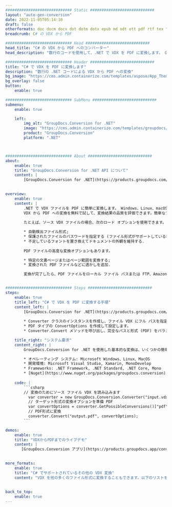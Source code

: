 ```yaml
---
############################# Static ############################
layout: "auto-gen-conversion"
date: 2022-11-05T05:14:10
draft: false
otherformats: doc docm docx dot dotm dotx epub md odt ott pdf rtf tex txt vdx vsdm vsdx vssm vssx vstm vstx vsx vtx xps
breadcrumb: C# の VDX から PDF

############################# Head ############################
head_title: "C# の VDX から PDF へのコンバーター"
head_description: "数行のコードを使用して、.NET で VDX を PDF に変換します。 GroupDocs ドキュメント変換 API を使用して、160 を超えるファイル形式を変換します。"

############################# Header ############################
title: "C# で VDX を PDF に変換します"
description: "数行の .NET コードによる VDX から PDF への変換"
bg_image: "https://cms.admin.containerize.com/templates/aspose/App_Themes/V3/images/bg/header1.png"
bg_overlay: false
button:
    enable: true

############################# SubMenu ############################
submenu:
    enable: true

    left:
        img_alt: "GroupDocs.Conversion for .NET"
        image: "https://cms.admin.containerize.com/templates/groupdocs/images/product-logos/90x90-noborder/groupdocs-conversion-net.png"
        product: "GroupDocs.Conversion"
        platform: ".NET"



############################# About ############################
about:
    enable: true
    title: "GroupDocs.Conversion for .NET API について"
    content: |
        [GroupDocs.Conversion for .NET](https://products.groupdocs.com/conversion/net/) を使用して、Microsoft Word、Excel、PowerPoint、PDF、Visio、およびその他の形式を変換できます。 GroupDocs.Conversion は、高いパフォーマンスが要求されるバックエンドおよび内部システムに適したスタンドアロン API です。 Microsoft や Open Office などのソフトウェアには依存しません。
    

overview:
    enable: true
    content: |
        .NET で VDX ファイルを PDF に簡単に変換します。 Windows、Linux、macOS など、任意のプラットフォームで C# コード行を 2 行だけ使用できます。
        VDX から PDF への変換を無料で試して、変換結果の品質を評価できます。簡単なファイル変換のシナリオに加えて、ソース VDX ファイルをロードし、出力 PDF 結果を保存するためのより高度なオプションを試すことができます。 
        
        たとえば、ソース VDX ファイルの場合、次のロード オプションを使用できます。

        * 自動検出ファイル形式;
        * 保護されたファイルのパスワードを指定する (ファイル形式がサポートしている場合);
        * 不足しているフォントを置き換えてドキュメントの外観を維持する.
        
        PDF ファイルの高度な変換オプションもあります。

        * 特定の文書ページまたはページ範囲を変換する;
        * 変換された PDF ファイルなどに透かしを追加.

        変換が完了したら、PDF ファイルをローカル ファイル パスまたは FTP、Amazon S3、Google Drive、Dropbox などのサードパーティ ストレージに保存できます。注意してください - VDX を {{ に変換するにはTO}} MS Office、Open Office、Adobe Acrobat Reader などの追加のソフトウェアをインストールする必要はありません。


############################# Steps ############################
steps:
    enable: true
    title_left: "C# で VDX を PDF に変換する手順"
    content_left: |
        [GroupDocs.Conversion for .NET](https://products.groupdocs.com/conversion/net/) を使用すると、開発者は数行のコードで VDX ファイルを PDF に簡単に変換できます。
        
        * Converter クラスのインスタンスを作成し、ファイル VDX にフル パスを指定します。
        * PDF タイプの ConvertOptions を作成して設定します。
        * Converter.Convert メソッドを呼び出し、完全なパスと形式 (PDF) をパラメーターとして渡します。

    title_right: "システム要求"
    content_right: |
        GroupDocs.Conversion for .NET を使用した基本的な変換は、いくつかの簡単な手順で実行できます。当社の API は、すべての主要なプラットフォームとオペレーティング システムでサポートされています。以下のコードを実行する前に、システムに次の前提条件がインストールされていることを確認してください。

        * オペレーティング システム: Microsoft Windows、Linux、MacOS
        * 開発環境: Microsoft Visual Studio, Xamarin, MonoDevelop
        * Frameworks: .NET Framework, .NET Standard, .NET Core, Mono
        * [Nuget](https://www.nuget.org/packages/groupdocs.conversion) から最新の GroupDocs.Conversion for .NET を取得します
         
    code: |
        ```csharp    
        // 変換のためにソース ファイル VDX を読み込みます
          var converter = new GroupDocs.Conversion.Converter("input.vdx");
          // ターゲット形式の変換オプションを準備 PDF
          var convertOptions = converter.GetPossibleConversions()["pdf"].ConvertOptions;
          // PDF形式に変換
          converter.Convert("output.pdf", convertOptions);
        ```

demos:
    enable: true
    title: "VDXからPDFまでのライブデモ"
    content: |
       [GroupDocs.Conversion アプリ](https://products.groupdocs.app/conversion/family) Web サイトにアクセスして、今すぐ VDX を PDF に変換してください。オンラインデモには次の利点があります
          

more_formats:
    enable: true
    title: "C# でサポートされているその他の VDX 変換"
    content: "VDX を他の多くのファイル形式に変換することもできます。以下のリストをご覧ください。"
       
       
back_to_top:
    enable: true
---
```

